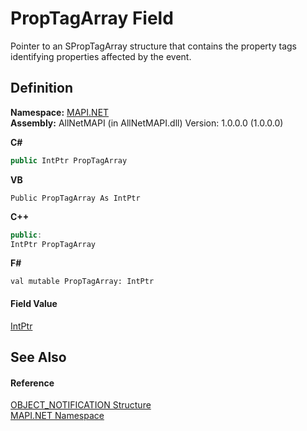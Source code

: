 # PropTagArray Field


Pointer to an SPropTagArray structure that contains the property tags identifying properties affected by the event.



## Definition
**Namespace:** <a href="5bef4637-66f8-16d4-e5f4-4d0da57a1538.md">MAPI.NET</a>  
**Assembly:** AllNetMAPI (in AllNetMAPI.dll) Version: 1.0.0.0 (1.0.0.0)

**C#**
``` C#
public IntPtr PropTagArray
```
**VB**
``` VB
Public PropTagArray As IntPtr
```
**C++**
``` C++
public:
IntPtr PropTagArray
```
**F#**
``` F#
val mutable PropTagArray: IntPtr
```



#### Field Value
<a href="https://learn.microsoft.com/dotnet/api/system.intptr" target="_blank" rel="noopener noreferrer">IntPtr</a>

## See Also


#### Reference
<a href="3bd32534-061c-3006-0ac9-bea37bc973cf.md">OBJECT_NOTIFICATION Structure</a>  
<a href="5bef4637-66f8-16d4-e5f4-4d0da57a1538.md">MAPI.NET Namespace</a>  
